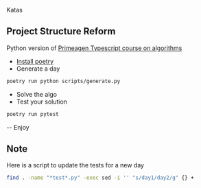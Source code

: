 Katas

## Project Structure Reform
Python version of [Primeagen Typescript course on algorithms](Phttps://github.com/ThePrimeagen/kata-machine)

- [Install poetry](Ihttps://python-poetry.org/docs/)
- Generate a day
```bash
poetry run python scripts/generate.py
```
- Solve the algo
- Test your solution
```bash
poetry run pytest
```
-- Enjoy

## Note
Here is a script to update the tests for a new day
```bash
find . -name "*test*.py" -exec sed -i '' "s/day1/day2/g" {} + 

```
